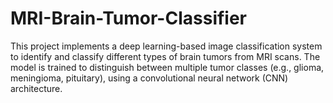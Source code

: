 # MRI-Brain-Tumor-Classifier
This project implements a deep learning-based image classification system to identify and classify different types of brain tumors from MRI scans. The model is trained to distinguish between multiple tumor classes (e.g., glioma, meningioma, pituitary), using a convolutional neural network (CNN) architecture.
